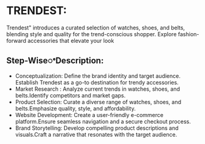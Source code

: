  # TRENDEST:
   Trendest" introduces a curated selection of watches, shoes, and belts, blending style and quality for the trend-conscious shopper. Explore fashion-forward accessories that elevate your look

## Step-WiseꢀDescription:
  - Conceptualization: Define the brand identity and target audience. Establish Trendest as a go-to destination for trendy accessories.
  - Market Research  : Analyze current trends in watches, shoes, and belts.Identify competitors and market gaps.
  - Product Selection: Curate a diverse range of watches, shoes, and belts.Emphasize quality, style, and affordability.
  - Website Development: Create a user-friendly e-commerce platform.Ensure seamless navigation and a secure   checkout  process.
  - Brand Storytelling:  Develop compelling product descriptions and visuals.Craft a narrative that resonates with the target audience.

